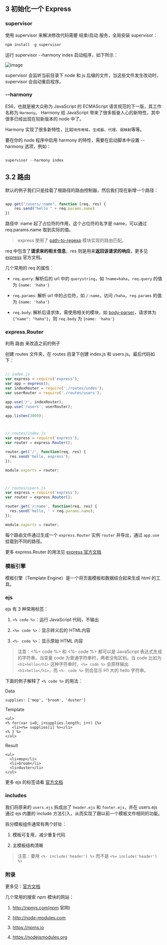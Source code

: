 ## 3 初始化一个 Express 

### supervisor

使用 supervisor 来解决修改代码需要 结束/启动 服务，全局安装 supervisor：

```js
npm install -g supervisor
```

运行 supervisor --harmony index 启动程序，如下所示：

![image](https://github.com/nswbmw/N-blog/blob/master/book/img/3.1.2.png)

supervisor 会监听当前目录下 node 和 js 后缀的文件，当这些文件发生改动时，supervisor 会自动重启程序。


### --harmony

ES6，也就是被大众称为 JavaScript 的 ECMAScript 语言规范的下一版，其工作名称为 ```Harmony```。 Harmony 给 JavaScript 带来了很多振奋人心的新特性，其中很多已经出现在较新版本的 node 中了。

Harmony 实现了很多新特性，比如```块作用域```、```生成器```、```代理```、```弱映射```等等。

要在你的 node 程序中启用 harmony 的特性，需要在启动脚本中设置 --harmony 选项，例如：

```js

supervisor --harmony index

```


## 3.2 路由

默认的例子我们只是挂载了根路径的路由控制器，然后我们现在新增一个路径：

```js

app.get("/users/:name", function (req, res) {
    res.send("hello " + req.params.name)
})

```

路径中 :name 起了占位符的作用，这个占位符的名字是 name，可以通过 req.params.name 取到实际的值。

> express 使用了 [path-to-regexp](https://www.npmjs.com/package/path-to-regexp) 模块实现的路由匹配。

req 中包含了**请求来的相关信息**，res 则是用来**返回该请求的响应**，更多见 [express](http://expressjs.com/en/4x/api.html) 官方文档。

几个常用的 req 的属性：

* ```req.query```: 解析后的 url 中的 ```querystring```，如 ```?name=haha```，```req.query``` 的值为 ```{name: 'haha'}```

* ```req.params```: 解析 url 中的占位符，如 ```/:name```，访问 ```/haha```，```req.params``` 的值为 ```{name: 'haha'}```

* ```req.body```: 解析后请求体，需使用相关的模块，如 [body-parser](https://www.npmjs.com/package/body-parser)，请求体为 ```{"name": "haha"}```，则 ```req.body``` 为 ```{name: 'haha'}```




### express.Router

利用 路由 来改造之前的例子

创建 routes 文件夹，在 routes 目录下创建 index.js 和 users.js。最后代码如下：

```js

// index.js
var express = require('express');
var app = express();
var indexRouter = require('./routes/index');
var userRouter = require('./routes/users');

app.use('/', indexRouter);
app.use('/users', userRouter);

app.listen(3000);



// routes/index.js
var express = require('express');
var router = express.Router();

router.get('/', function(req, res) {
  res.send('hello, express');
});

module.exports = router;



// routes/users.js
var express = require('express');
var router = express.Router();

router.get('/:name', function(req, res) {
  res.send('hello, ' + req.params.name);
});

module.exports = router;


```

每个路由文件通过生成一个 ```express.Router``` 实例 ```router``` 并导出，通过 ```app.use``` 挂载到不同的路径。

更多 express.Router 的用法见 [express 官方文档](http://expressjs.com/en/4x/api.html#router)




### 模板引擎

模板引擎（Template Engine）是一个将页面模板和数据结合起来生成 html 的工具。

### ejs

ejs 有 3 种常用标签：

1. ```<% code %>```：运行 JavaScript 代码，不输出

2. ```<%= code %>```：显示转义后的 HTML内容

3. ```<%- code %>```：显示原始 HTML 内容

> 注意：<%= code %> 和 <%- code %> 都可以是 JavaScript 表达式生成的字符串，当变量 code 为普通字符串时，两者没有区别。当 code 比如为 ```<h1>hello</h1>``` 这种字符串时，```<%= code %>``` 会原样输出 ```<h1>hello</h1>```，而 ```<%- code %>``` 则会显示 H1 大的 hello 字符串。

下面的例子解释了 ```<% code %>``` 的用法：

Data

```
supplies: ['mop', 'broom', 'duster']
```

Template
```
<ul>
<% for(var i=0; i<supplies.length; i++) {%>
   <li><%= supplies[i] %></li>
<% } %>
</ul>
```

Result
```
<ul>
  <li>mop</li>
  <li>broom</li>
  <li>duster</li>
</ul>
```

更多 ejs 的标签请看 [官方文档](https://www.npmjs.com/package/ejs#tags)


### includes

我们将原来的 ```users.ejs``` 拆成出了 ```header.ejs``` 和 ```footer.ejs```，并在 users.ejs 通过 ejs 内置的 include 方法引入，从而实现了跟以前一个模板文件相同的功能。

拆分模板组件通常有两个好处：

1. 模板可复用，减少重复代码

2. 主模板结构清晰

> 注意：要用 ```<%- include('header') %>``` 而不是 ```<%= include('header') %>```

### 附录

更多见：[官方文档](http://expressjs.com/en/4x/api.html#app.use)

几个常用的搜索 npm 模块的网站：

1. http://npmjs.com(npm 官网)

2. http://node-modules.com

3. https://npms.io

4. https://nodejsmodules.org


